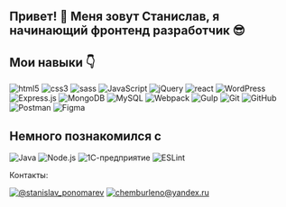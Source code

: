 ## Привет! &#128075; Меня зовут Станислав, я начинающий фронтенд разработчик &#128526;	
## Мои навыки &#128071;

![html5](https://img.shields.io/badge/HTML5-1f2c40?style=for-the-badge&logo=HTML5)
![css3](https://img.shields.io/badge/CSS3-1f2c40?style=for-the-badge&logo=CSS3)
![sass](https://img.shields.io/badge/SASS-1f2c40?style=for-the-badge&logo=SASS)
![JavaScript](https://img.shields.io/badge/JavaScript-1f2c40?style=for-the-badge&logo=JavaScript)
![jQuery](https://img.shields.io/badge/jQuery-1f2c40?style=for-the-badge&logo=jQuery)
![react](https://img.shields.io/badge/React-1f2c40?style=for-the-badge&logo=React)
![WordPress](https://img.shields.io/badge/WordPress-1f2c40?style=for-the-badge&logo=WordPress)
![Express.js](https://img.shields.io/badge/Express-1f2c40?style=for-the-badge&logo=Express)
![MongoDB](https://img.shields.io/badge/MongoDB-1f2c40?style=for-the-badge&logo=MongoDB)
![MySQL](https://img.shields.io/badge/MySQL-1f2c40?style=for-the-badge&logo=MySQL)
![Webpack](https://img.shields.io/badge/Webpack-1f2c40?style=for-the-badge&logo=Webpack)
![Gulp](https://img.shields.io/badge/Gulp-1f2c40?style=for-the-badge&logo=Gulp)
![Git](https://img.shields.io/badge/Git-1f2c40?style=for-the-badge&logo=Git)
![GitHub](https://img.shields.io/badge/GitHub-1f2c40?style=for-the-badge&logo=GitHub)
![Postman](https://img.shields.io/badge/Postman-1f2c40?style=for-the-badge&logo=Postman)
![Figma](https://img.shields.io/badge/Figma-1f2c40?style=for-the-badge&logo=Figma)


## Немного познакомился с

![Java](https://img.shields.io/badge/Java-1f2c40?style=for-the-badge&logo=Java)
![Node.js](https://img.shields.io/badge/Node.js-1f2c40?style=for-the-badge&logo=Node.js)
![1С-предприятие](https://img.shields.io/badge/1С:ПРЕДПРИЯТИЕ-1f2c40?style=for-the-badge&logo=1С-ПРЕДПРИЯТИЕ)
![ESLint](https://img.shields.io/badge/ESLint-1f2c40?style=for-the-badge&logo=ESLint)


Контакты:

[![@stanislav_ponomarev](https://img.shields.io/badge/@stanislav__ponomarev-1f2c40?style=flat-square&logo=telegram)](https://t.me/stanislav_ponomarev)
[![chemburleno@yandex.ru](https://img.shields.io/badge/chemburleno@yandex.ru-1f2c40?style=flat-square&logo=Mail.Ru)](mailto:chemburleno@yandex.ru)
